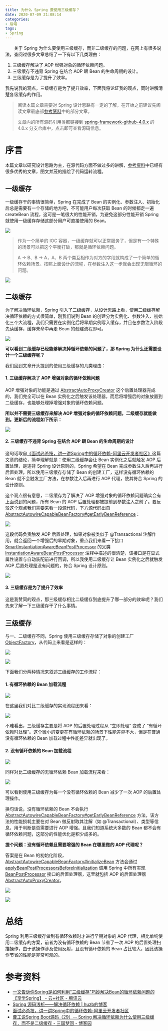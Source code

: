```yaml
---
title: 为什么 Spring 要使用三级缓存？
date: 2020-07-09 21:08:14
categories: 
- 后端
tags: 
- Spring
---
```


&emsp;&emsp;关于 Spring 为什么要使用三级缓存，而非二级缓存的问题，在网上有很多说法，查阅过很多文章总结了一下有以下几类理由：

1. 三级缓存解决了 AOP 增强对象的循环依赖问题。
2. 三级缓存不违背 Spring 在结合 AOP 跟 Bean 的生命周期的设计。
3. 三级缓存是为了提升了效率。

我先说我的观点，三级缓存是为了提升效率，下面我将论证我的观点，同时讲解清楚各级缓存的作用。

> 阅读本篇文章需要对 Spring 设计思路有一定的了解，在开始之前建议先阅读文章最底部[参考资料](#参考资料)中的部分文章。
> 
> 文章内的所有源码引用类都链接到 [spring-framework-github-4.0.x](https://github.com/spring-projects/spring-framework/tree/4.0.x) 的 4.0.x 分支仓库中，点击即可查看源码信息。

# 序言

本篇文章以研究设计思路为主，在源代码方面不做过多的讲解，[参考资料](#参考资料)中已经有很多优秀的文章，图文并茂的描绘了代码运转流程。

## 一级缓存

一级缓存干的事情很简单，Spring 在完成了 Bean 的实例化、参数注入、初始化后总是需要有一个存储的地方吧，不可能用户每次获取 Bean 的时候都走一遍 createBean 流程，这可是一笔很大的性能开销，为避免这部分性能开销 Spring 就使用一级缓存存储这部分用户可直接使用的 Bean。

![](https://resources.chenjianhui.site/20200714150158.png)

> 作为一个简单的 IOC 容器，一级缓存就可以正常服务了，但是有一个特殊的场景可以把这个平衡打破，那就是循环依赖问题。
> 
> A -> B、B -> A，A、B 两个类互相作为对方的字段就构成了一个简单的循环依赖场景。按照上面设计的流程，在参数注入这一步就会出现无限循环的问题。

![](https://resources.chenjianhui.site/20200714151914.png)

## 二级缓存

为了解决循环依赖，Spring 引入了二级缓存，从设计思路上看，使用二级缓存解决循环依赖的方式很简单，刚我们说到 Bean 的创建分为实例化、参数注入、初始化三个大流程，我们只需要在实例化后将早期实例写入缓存，并且在参数注入阶段先读缓存，缓存未命中再走 Bean 的创建流程即可。

![](https://resources.chenjianhui.site/20200714151509.png)

**可以看到二级缓存已经能够解决掉循环依赖的问题了，那 Spring 为什么还需要设计一个三级缓存呢？**

我们回到文章开头提到的使用三级缓存的几类理由：

#### 1. 三级缓存解决了 AOP 增强对象的循环依赖问题

AOP 增强对象的功能是通过 [AbstractAutoProxyCreator](https://github.com/spring-projects/spring-framework/blob/4.0.x/spring-aop/src/main/java/org/springframework/aop/framework/autoproxy/AbstractAutoProxyCreator.java) 这个后置处理器完成的，我们完全可以在 Bean 实例化之后触发该处理器，而后将增强后的对象放置到二级缓存，也能够处理掉增强对象的循环依赖问题。

**所以并不需要三级缓存来解决 AOP 增强对象的循环依赖问题，二级缓存就能做到。更新后的流程如下所示：**

![](https://resources.chenjianhui.site/20200714164141.png)

#### 2. 三级缓存不违背 Spring 在结合 AOP 跟 Bean 的生命周期的设计

这句话取自[《面试必杀技，讲一讲Spring中的循环依赖-阿里云开发者社区》](https://developer.aliyun.com/article/766880)这篇文章的结论，简单理解就是：使用二级缓存会让 Bean 实例化之后就触发 AOP 后置处理，是违背 Spring 设计原则的，Spring 希望在 Bean 完成参数注入后再进行后置处理，所以使用三级缓存存储了 Bean 的创建工厂，这样没有循环依赖的 Bean 就不会触发工厂方法，在参数注入后再进行 AOP 代理，使其符合 Spring 的设计原则。

这个观点很有意思，二级缓存为了解决了 AOP 增强对象的循环依赖问题确实会有上面说到的问题，所有 Bean 的 AOP 后置处理都被提前到参数注入之前了。要反驳这个观点我们需要来看一段源代码，下方源代码出自[AbstractAutowireCapableBeanFactory#getEarlyBeanReference](https://github.com/spring-projects/spring-framework/blob/4.0.x/spring-beans/src/main/java/org/springframework/beans/factory/support/AbstractAutowireCapableBeanFactory.java#L790)：

![](https://resources.chenjianhui.site/20200714160636.png)

这段代码负责触发 AOP 后置处理，如果对象被类似于 @Transactional 注解作用，就会返回一个增强后的早期对象，重点我们来看一下接口 [SmartInstantiationAwareBeanPostProcessor](https://github.com/spring-projects/spring-framework/blob/4.0.x/spring-beans/src/main/java/org/springframework/beans/factory/config/SmartInstantiationAwareBeanPostProcessor.java) 的父类 [InstantiationAwareBeanPostProcessor](https://github.com/spring-projects/spring-framework/blob/4.0.x/spring-beans/src/main/java/org/springframework/beans/factory/config/InstantiationAwareBeanPostProcessor.java) 注释中描述的很清楚，该接口是在显式属性设置与自动装配前进行回调，所以我使用二级缓存让 Bean 实例化之后就触发 AOP 后置处理是没有问题的，符合 Spring 设计原则。

![](https://resources.chenjianhui.site/20200714160522.png)

#### 3. 三级缓存是为了提升了效率

这是我赞同的观点，那三级缓存相比二级缓存到底提升了哪一部分的效率呢？我们先来了解一下三级缓存干了什么事情。

## 三级缓存

与一、二级缓存不同，Spring 使用三级缓存存储了对象的创建工厂 [ObjectFactory](https://github.com/spring-projects/spring-framework/blob/4.0.x/spring-beans/src/main/java/org/springframework/beans/factory/ObjectFactory.java)，从代码上来看是这样的：

![](https://resources.chenjianhui.site/20200714162428.png)

![](https://resources.chenjianhui.site/20200714162432.png)

下面我们分两种情况来叙述三级缓存的工作流程：

#### 1. 有循环依赖的 Bean 加载流程

![](https://resources.chenjianhui.site/20200714170847.png)

在这里我们对比二级缓存的实现流程图来看：

![](https://resources.chenjianhui.site/20200714164141.png)

不难看出，三级缓存主要是将 AOP 的后置处理过程从 “立即处理” 变成了 “有循环依赖时处理”。这个微小的变更在有循环依赖的场景下性能差异不大，但是在普通没有循环依赖的 Bean 加载过程中性能差异就出现了。

#### 2. 没有循环依赖的 Bean 加载流程

![](https://resources.chenjianhui.site/20200714175142.png)

同样对比二级缓存的无循环依赖 Bean 加载流程来看：

![](https://resources.chenjianhui.site/20200714175132.png)

可以看到使用三级缓存为每一个没有循环依赖的 Bean 减少了一次 AOP 的后置处理操作。

换句话说，没有循环依赖的 Bean 不会执行 [AbstractAutowireCapableBeanFactory#getEarlyBeanReference](https://github.com/spring-projects/spring-framework/blob/4.0.x/spring-beans/src/main/java/org/springframework/beans/factory/support/AbstractAutowireCapableBeanFactory.java#L790) 方法，该方法的性能损耗主要在对 Bean 做反射取其注解（如 @Transactional）、类型等信息，用于判断是否需要进行 AOP 增强。且我们知道系统大多数的 Bean 都不会有循环依赖问题，这部分的性能优化是积少成多的。

**提个问题：没有循环依赖且需要增强的 Bean 在哪里做的 AOP 代理呢？**

答案是在 Bean 的初始化阶段，[AbstractAutowireCapableBeanFactory#initializeBean](https://github.com/spring-projects/spring-framework/blob/4.0.x/spring-beans/src/main/java/org/springframework/beans/factory/support/AbstractAutowireCapableBeanFactory.java#L1513) 方法会通过 [applyBeanPostProcessorsBeforeInitialization](https://github.com/spring-projects/spring-framework/blob/4.0.x/spring-beans/src/main/java/org/springframework/beans/factory/support/AbstractAutowireCapableBeanFactory.java#L400) 调用 Spring 中所有实现 [BeanPostProcessor](https://github.com/spring-projects/spring-framework/blob/4.0.x/spring-beans/src/main/java/org/springframework/beans/factory/config/BeanPostProcessor.java) 接口的后置处理器，这里就包括 AOP 的后置处理器 [AbstractAutoProxyCreator](https://github.com/spring-projects/spring-framework/blob/4.0.x/spring-aop/src/main/java/org/springframework/aop/framework/autoproxy/AbstractAutoProxyCreator.java)。

![](https://resources.chenjianhui.site/20200714173151.png)

![](https://resources.chenjianhui.site/20200714173448.png)

# 总结

Spring 利用三级缓存做到有循环依赖时才进行早期对象的 AOP 代理，相比单纯使用二级缓存的方案，前者为没有循环依赖的 Bean 节省了一次 AOP 的后置处理扫描操作，由于该操作涉及使用反射，且没有循环依赖的 Bean 占比较大，因此该操作节省的性能是非常可观的。


# 参考资料

* [一文告诉你Spring是如何利用"三级缓存"巧妙解决Bean的循环依赖问题的【享学Spring】 - 云+社区 - 腾讯云](https://cloud.tencent.com/developer/article/1497692)
* [Spring 源码浅析——解决循环依赖 | huzb的博客](https://huzb.me/2019/03/11/Spring%E6%BA%90%E7%A0%81%E6%B5%85%E6%9E%90%E2%80%94%E2%80%94%E8%A7%A3%E5%86%B3%E5%BE%AA%E7%8E%AF%E4%BE%9D%E8%B5%96/)
* [面试必杀技，讲一讲Spring中的循环依赖-阿里云开发者社区](https://developer.aliyun.com/article/766880)
* [曹工说Spring Boot源码（29）-- Spring 解决循环依赖为什么使用三级缓存，而不是二级缓存 - 三国梦回 - 博客园](https://www.cnblogs.com/grey-wolf/p/13034371.html)